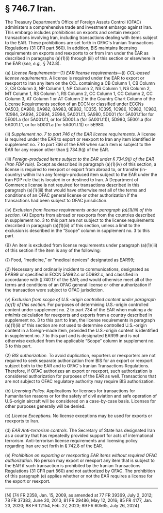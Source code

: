 # § 746.7   Iran.

The Treasury Department's Office of Foreign Assets Control (OFAC) administers a comprehensive trade and investment embargo against Iran. This embargo includes prohibitions on exports and certain reexport transactions involving Iran, including transactions dealing with items subject to the EAR. These prohibitions are set forth in OFAC's Iranian Transactions Regulations (31 CFR part 560). In addition, BIS maintains licensing requirements on exports and reexports to or from Iran under the EAR as described in paragraphs (a)(1)(i) through (iii) of this section or elsewhere in the EAR (*see, e.g.,* § 742.8).


(a) *License Requirements*—(1) *EAR license requirements*—(i) *CCL-based license requirements.* A license is required under the EAR to export or reexport to Iran any item on the CCL containing a CB Column 1, CB Column 2, CB Column 3, NP Column 1, NP Column 2, NS Column 1, NS Column 2, MT Column 1, RS Column 1, RS Column 2, CC Column 1, CC Column 2, CC Column 3, AT Column 1 or AT Column 2 in the Country Chart Column of the License Requirements section of an ECCN or classified under ECCNs 0A503, 0A980, 0A982, 0A983, 0E982, 1C355, 1C395, 1C980, 1C982, 1C983, 1C984, 2A994, 2D994, 2E994, 5A001.f.1, 5A980, 5D001 (for 5A001.f.1or for 5E001.a (for 5A001.f.1, or for 5D001.a (for 5A001.f.1)), 5D980, 5E001.a (for 5A001.f.1, or for 5D001.a (for 5A001.f.1)) or 5E980.


(ii) *Supplement no. 7 to part 746 of the EAR license requirements.* A license is required under the EAR to export or reexport to Iran any item identified in supplement no. 7 to part 746 of the EAR when such item is subject to the EAR for any reason other than § 734.9(j) of the EAR.


(iii) *Foreign-produced items subject to the EAR under § 734.9(j) of the EAR (Iran FDP rule).* Except as described in paragraph (a)(1)(iv) of this section, a license is required to reexport or export from abroad to, or transfer (in-country) within Iran any foreign-produced item subject to the EAR under the Iran FDP rule that is located in or destined to Iran. A Department of Commerce license is not required for transactions described in this paragraph (a)(1)(iii) that would have otherwise met all of the terms and conditions of an OFAC general license or other authorization if the transactions had been subject to OFAC jurisdiction.




(iv) *Exclusion from license requirements under paragraph (a)(1)(iii) of this section.* (A) Exports from abroad or reexports from the countries described in supplement no. 3 to this part are not subject to the license requirements described in paragraph (a)(1)(iii) of this section, unless a limit to the exclusion is described in the “Scope” column in supplement no. 3 to this part.


(B) An item is excluded from license requirements under paragraph (a)(1)(iii) of this section if the item is any of the following:


(*1*) Food, “medicine,” or “medical devices” designated as EAR99;


(*2*) Necessary and ordinarily incident to communications, designated as EAR99 or specified in ECCN 5A992.c or 5D992.c, and classified in accordance with § 740.17 of the EAR; and would otherwise meet all of the terms and conditions of an OFAC general license or other authorization if the transaction were subject to OFAC jurisdiction.




(v) *Exclusion from scope of U.S.-origin controlled content under paragraph (a)(1) of this section.* For purposes of determining U.S.-origin controlled content under supplement no. 2 to part 734 of the EAR when making a *de minimis* calculation for reexports and exports from a country described in supplement no. 3 to this part to Iran, the license requirements in paragraph (a)(1)(ii) of this section are not used to determine controlled U.S.-origin content in a foreign-made item, provided the U.S.-origin content is identified in supplement no. 7 to this part and is designated EAR99 and is not otherwise excluded from the applicable “Scope” column in supplement no. 3 to this part.




(2) *BIS authorization.* To avoid duplication, exporters or reexporters are not required to seek separate authorization from BIS for an export or reexport subject both to the EAR and to OFAC's Iranian Transactions Regulations. Therefore, if OFAC authorizes an export or reexport, such authorization is considered authorization for purposes of the EAR as well. Transactions that are not subject to OFAC regulatory authority may require BIS authorization.


(b) *Licensing Policy.* Applications for licenses for transactions for humanitarian reasons or for the safety of civil aviation and safe operation of U.S-origin aircraft will be considered on a case-by-case basis. Licenses for other purposes generally will be denied.


(c) *License Exceptions.* No license exceptions may be used for exports or reexports to Iran.


(d) *EAR Anti-terrorism controls.* The Secretary of State has designated Iran as a country that has repeatedly provided support for acts of international terrorism. Anti-terrorism license requirements and licensing policy regarding Iran are set forth in § 742.8 of the EAR.


(e) *Prohibition on exporting or reexporting EAR items without required OFAC authorization.* No person may export or reexport any item that is subject to the EAR if such transaction is prohibited by the Iranian Transactions Regulations (31 CFR part 560) and not authorized by OFAC. The prohibition of this paragraph (e) applies whether or not the EAR requires a license for the export or reexport.



---

[N] [74 FR 2358, Jan. 15, 2009, as amended at 77 FR 39369, July 2, 2012; 78 FR 37383, June 20, 2013; 81 FR 29486, May 12, 2016; 85 FR 4177, Jan. 23, 2020; 88 FR 12154, Feb. 27, 2023; 89 FR 60565, July 26, 2024]




